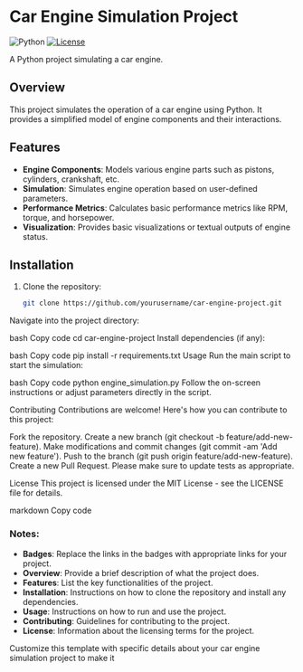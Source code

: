 # Car Engine Simulation Project

![Python](https://img.shields.io/badge/Python-3.8%2B-blue)
[![License](https://img.shields.io/badge/license-MIT-green)](https://opensource.org/licenses/MIT)

A Python project simulating a car engine.

## Overview

This project simulates the operation of a car engine using Python. It provides a simplified model of engine components and their interactions.

## Features

- **Engine Components**: Models various engine parts such as pistons, cylinders, crankshaft, etc.
- **Simulation**: Simulates engine operation based on user-defined parameters.
- **Performance Metrics**: Calculates basic performance metrics like RPM, torque, and horsepower.
- **Visualization**: Provides basic visualizations or textual outputs of engine status.

## Installation

1. Clone the repository:

   ```bash
   git clone https://github.com/yourusername/car-engine-project.git
Navigate into the project directory:

bash
Copy code
cd car-engine-project
Install dependencies (if any):

bash
Copy code
pip install -r requirements.txt
Usage
Run the main script to start the simulation:

bash
Copy code
python engine_simulation.py
Follow the on-screen instructions or adjust parameters directly in the script.

Contributing
Contributions are welcome! Here's how you can contribute to this project:

Fork the repository.
Create a new branch (git checkout -b feature/add-new-feature).
Make modifications and commit changes (git commit -am 'Add new feature').
Push to the branch (git push origin feature/add-new-feature).
Create a new Pull Request.
Please make sure to update tests as appropriate.

License
This project is licensed under the MIT License - see the LICENSE file for details.

markdown
Copy code

### Notes:
- **Badges**: Replace the links in the badges with appropriate links for your project.
- **Overview**: Provide a brief description of what the project does.
- **Features**: List the key functionalities of the project.
- **Installation**: Instructions on how to clone the repository and install any dependencies.
- **Usage**: Instructions on how to run and use the project.
- **Contributing**: Guidelines for contributing to the project.
- **License**: Information about the licensing terms for the project.

Customize this template with specific details about your car engine simulation project to make it 
